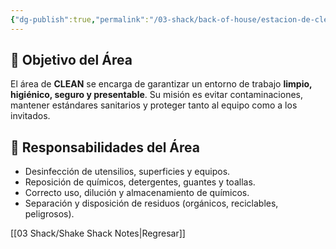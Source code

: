 ```yaml
---
{"dg-publish":true,"permalink":"/03-shack/back-of-house/estacion-de-clean/"}
---
```


## 🎯 Objetivo del Área
El área de **CLEAN** se encarga de garantizar un entorno de trabajo **limpio, higiénico, seguro y presentable**. Su misión es evitar contaminaciones, mantener estándares sanitarios y proteger tanto al equipo como a los invitados.
## 🧼 Responsabilidades del Área
- Desinfección de utensilios, superficies y equipos.
- Reposición de químicos, detergentes, guantes y toallas.
- Correcto uso, dilución y almacenamiento de químicos.
- Separación y disposición de residuos (orgánicos, reciclables, peligrosos).

[[03 Shack/Shake Shack Notes\|Regresar]]